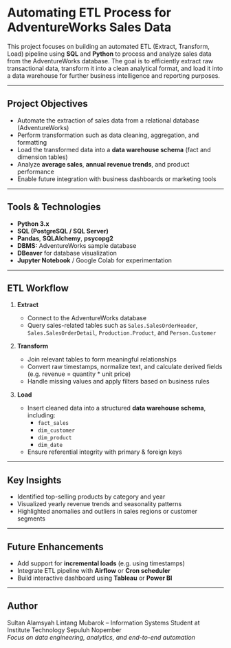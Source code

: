 # Automating ETL Process for AdventureWorks Sales Data

This project focuses on building an automated ETL (Extract, Transform, Load) pipeline using **SQL** and **Python** to process and analyze sales data from the AdventureWorks database. The goal is to efficiently extract raw transactional data, transform it into a clean analytical format, and load it into a data warehouse for further business intelligence and reporting purposes.

---

## Project Objectives

- Automate the extraction of sales data from a relational database (AdventureWorks)
- Perform transformation such as data cleaning, aggregation, and formatting
- Load the transformed data into a **data warehouse schema** (fact and dimension tables)
- Analyze **average sales**, **annual revenue trends**, and product performance
- Enable future integration with business dashboards or marketing tools

---

## Tools & Technologies

- **Python 3.x**
- **SQL (PostgreSQL / SQL Server)**
- **Pandas**, **SQLAlchemy**, **psycopg2**
- **DBMS:** AdventureWorks sample database
- **DBeaver** for database visualization
- **Jupyter Notebook** / Google Colab for experimentation

---

## ETL Workflow

1. **Extract**  
   - Connect to the AdventureWorks database  
   - Query sales-related tables such as `Sales.SalesOrderHeader`, `Sales.SalesOrderDetail`, `Production.Product`, and `Person.Customer`

2. **Transform**  
   - Join relevant tables to form meaningful relationships  
   - Convert raw timestamps, normalize text, and calculate derived fields (e.g. revenue = quantity * unit price)  
   - Handle missing values and apply filters based on business rules

3. **Load**  
   - Insert cleaned data into a structured **data warehouse schema**, including:
     - `fact_sales`
     - `dim_customer`
     - `dim_product`
     - `dim_date`
   - Ensure referential integrity with primary & foreign keys

---

## Key Insights

- Identified top-selling products by category and year
- Visualized yearly revenue trends and seasonality patterns
- Highlighted anomalies and outliers in sales regions or customer segments

---

## Future Enhancements

- Add support for **incremental loads** (e.g. using timestamps)
- Integrate ETL pipeline with **Airflow** or **Cron scheduler**
- Build interactive dashboard using **Tableau** or **Power BI**

---

## Author

Sultan Alamsyah Lintang Mubarok – Information Systems Student at Institute Technology Sepuluh Nopember  
*Focus on data engineering, analytics, and end-to-end automation*

